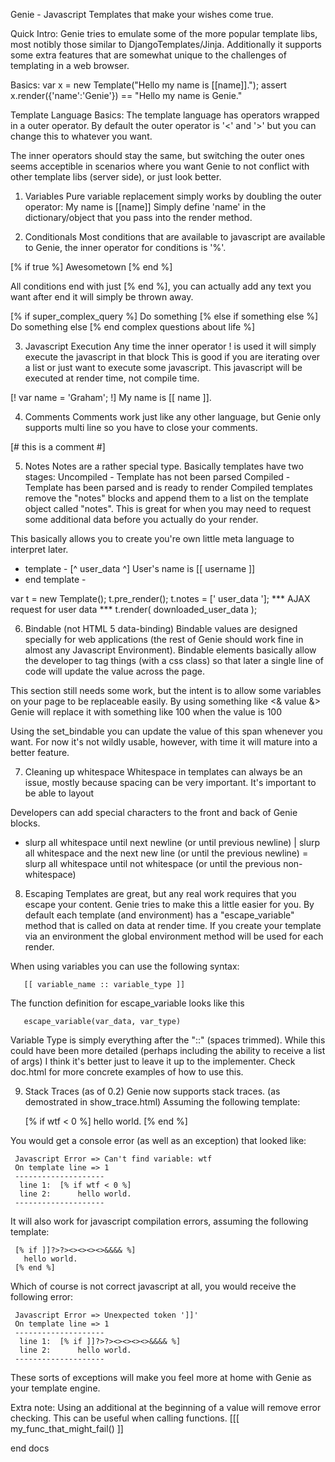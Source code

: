 Genie - Javascript Templates that make your wishes come true.

Quick Intro:
 Genie tries to emulate some of the more popular template libs, most notibly
 those similar to DjangoTemplates/Jinja. Additionally it supports some extra
 features that are somewhat unique to the challenges of templating in a web browser.
 
Basics:
 var x = new Template("Hello my name is [[name]].");
 assert x.render({'name':'Genie'}) == "Hello my name is Genie."

Template Language Basics:
 The template language has operators wrapped in a outer operator. By default the outer
 operator is '<' and '>' but you can change this to whatever you want.

 The inner operators should stay the same, but switching the outer ones seems acceptible
 in scenarios where you want Genie to not conflict with other template libs (server side),
 or just look better.

 1. Variables
   Pure variable replacement simply works by doubling the outer operator:
     My name is [[name]]
   Simply define 'name' in the dictionary/object that you pass into the render method.

 2. Conditionals
   Most conditions that are available to javascript are available to Genie, the inner
   operator for conditions is '%'.

   [% if true %]
     Awesometown
   [% end %]
   
   All conditions end with just [% end %], you can actually add any text you want after end
   it will simply be thrown away.

   [% if super_complex_query %]
     Do something
   [% else if something else %]
     Do something else
   [% end complex questions about life %]

 3. Javascript Execution
   Any time the inner operator ! is used it will simply execute the javascript in that block
   This is good if you are iterating over a list or just want to execute some javascript.
   This javascript will be executed at render time, not compile time.

   [! var name = 'Graham'; !]
   My name is [[ name ]].
   
 4. Comments
   Comments work just like any other language, but Genie only supports multi line so you
   have to close your comments.
   
   [# this is a comment #]
   
 5. Notes
   Notes are a rather special type. Basically templates have two stages:
     Uncompiled - Template has not been parsed
     Compiled   - Template has been parsed and is ready to render
   Compiled templates remove the "notes" blocks and append them to a list on the template
   object called "notes". This is great for when you may need to request some additional
   data before you actually do your render.

   This basically allows you to create you're own little meta language to interpret later.

   - template -
     [^ user_data ^]
     User's name is [[ username ]]
   - end template -
   
   var t = new Template(<CONTENT FROM ABOVE>);
   t.pre_render();
   t.notes = [' user_data '];
   *** AJAX request for user data ***
   t.render( downloaded_user_data );

 6. Bindable (not HTML 5 data-binding)
   Bindable values are designed specially for web applications (the rest of Genie should
   work fine in almost any Javascript Environment). Bindable elements basically allow
   the developer to tag things (with a css class) so that later a single line of code
   will update the value across the page. 

   This section still needs some work, but the intent is to allow some variables on your
   page to be replaceable easily. By using something like <& value &> Genie will replace
   it with something like <span class='genie_update_value'>100</span> when the value is 100
   
   Using the set_bindable you can update the value of this span whenever you want. For
   now it's not wildly usable, however, with time it will mature into a better feature.

 7. Cleaning up whitespace
   Whitespace in templates can always be an issue, mostly because spacing can be very
   important. It's important to be able to layout

   Developers can add special characters to the front and back of Genie blocks.
   - slurp all whitespace until next newline (or until previous newline)
   | slurp all whitespace and the next new line (or until the previous newline)
   = slurp all whitespace until not whitespace (or until the previous non-whitespace)

 8. Escaping
   Templates are great, but any real work requires that you escape your content. Genie
   tries to make this a little easier for you. By default each template (and environment)
   has a "escape_variable" method that is called on data at render time. If you create
   your template via an environment the global environment method will be used for each
   render.

   When using variables you can use the following syntax:

       [[ variable_name :: variable_type ]]
   
   The function definition for escape_variable looks like this 
   
       escape_variable(var_data, var_type)

   Variable Type is simply everything after the "::" (spaces trimmed). While this could
   have been more detailed (perhaps including the ability to receive a list of args) I
   think it's better just to leave it up to the implementer. Check doc.html for more
   concrete examples of how to use this.

 9. Stack Traces (as of 0.2)
   Genie now supports stack traces. (as demostrated in show_trace.html)
   Assuming the following template:

     [% if wtf < 0 %]
       hello world.
     [% end %]

   You would get a console error (as well as an exception) that looked like:

     Javascript Error => Can't find variable: wtf
     On template line => 1
     --------------------
      line 1:  [% if wtf < 0 %]
      line 2:      hello world.
     --------------------
     
   It will also work for javascript compilation errors, assuming the following template:

     [% if ]]?>?><><><><>&&&& %]
       hello world.
     [% end %]

   Which of course is not correct javascript at all, you would receive the following error:

     Javascript Error => Unexpected token ']]'
     On template line => 1
     --------------------
      line 1:  [% if ]]?>?><><><><>&&&& %]
      line 2:      hello world.
     --------------------

   These sorts of exceptions will make you feel more at home with Genie as your template
   engine.

 Extra note: Using an additional  at the beginning of a value will remove error checking.
             This can be useful when calling functions.
             [[[ my_func_that_might_fail() ]]

 end docs
